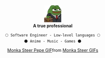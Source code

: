 <p align="center">
  <a href="https://www.youtube.com/@awwlie/">
    <img aling="center" src="https://github.com/awwliedacoder/awwliedacoder/blob/main/9605-pepe-business.png?raw=true"></a> <b><br>A true professional</b> 
  <br> 

<div align="center">
  
  ``` 
  🌕 Software Engineer - Low-level languages 🌕
  🌑 Anime - Music - Games 🌑
  ```

<div class="tenor-gif-embed" data-postid="19881925" data-share-method="host" data-aspect-ratio="1.09966" data-width="100%"><a href="https://tenor.com/view/monka-steer-pepe-pepe-the-frog-gif-19881925">Monka Steer Pepe GIF</a>from <a href="https://tenor.com/search/monka+steer-gifs">Monka Steer GIFs</a></div> <script type="text/javascript" async src="https://tenor.com/embed.js"></script>
</div>

